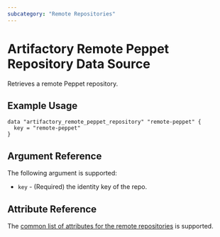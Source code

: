 ```yaml
---
subcategory: "Remote Repositories"
---
```

# Artifactory Remote Peppet Repository Data Source

Retrieves a remote Peppet repository.

## Example Usage

```hcl
data "artifactory_remote_peppet_repository" "remote-peppet" {
  key = "remote-peppet"
}
```

## Argument Reference

The following argument is supported:

* `key` - (Required) the identity key of the repo.

## Attribute Reference

The [common list of attributes for the remote repositories](../resources/remote.md) is supported.